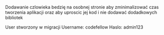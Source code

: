 <p>Dodawanie czlowieka bedzię na osobnej stronie aby zminimalizować czas tworzenia aplikacji oraz aby uproscic jej kod i nie dodawać dodadkowych bibliotek</p>
<p>User stworzony w migracji Username: codefellow Haslo: admin123</p>
